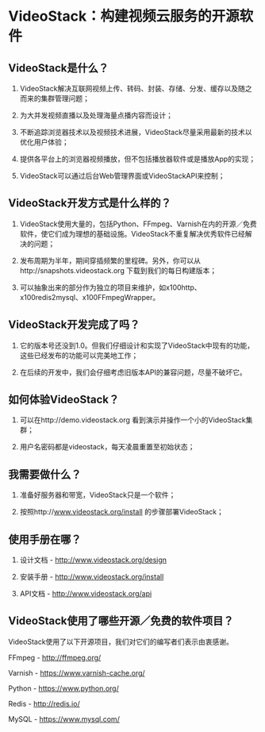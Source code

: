 VideoStack：构建视频云服务的开源软件
====================================


VideoStack是什么？
-----------------

1. VideoStack解决互联网视频上传、转码、封装、存储、分发、缓存以及随之而来的集群管理问题；

2. 为大并发视频直播以及处理海量点播内容而设计；

3. 不断追踪浏览器技术以及视频技术进展，VideoStack尽量采用最新的技术以优化用户体验；

4. 提供各平台上的浏览器视频播放，但不包括播放器软件或是播放App的实现；

5. VideoStack可以通过后台Web管理界面或VideoStackAPI来控制；


VideoStack开发方式是什么样的？
-----------------------------

1. VideoStack使用大量的，包括Python、FFmpeg、Varnish在内的开源／免费软件，使它们成为理想的基础设施。VideoStack不重复解决优秀软件已经解决的问题；

2. 发布周期为半年，期间穿插频繁的里程碑。另外，你可以从http://snapshots.videostack.org 下载到我们的每日构建版本；

3. 可以抽象出来的部分作为独立的项目来维护，如x100http、x100redis2mysql、x100FFmpegWrapper。


VideoStack开发完成了吗？
-----------------------

1. 它的版本号还没到1.0。但我们仔细设计和实现了VideoStack中现有的功能，这些已经发布的功能可以完美地工作；

2. 在后续的开发中，我们会仔细考虑旧版本API的兼容问题，尽量不破坏它。


如何体验VideoStack？
-------------------

1. 可以在http://demo.videostack.org 看到演示并操作一个小的VideoStack集群；

2. 用户名密码都是videostack，每天凌晨重置至初始状态；


我需要做什么？
-------------

1. 准备好服务器和带宽，VideoStack只是一个软件；

2. 按照http://www.videostack.org/install 的步骤部署VideoStack；


使用手册在哪？
-------------

1. 设计文档 - http://www.videostack.org/design  

2. 安装手册 - http://www.videostack.org/install

3. API文档 - http://www.videostack.org/api


VideoStack使用了哪些开源／免费的软件项目？
-----------------------------------------

VideoStack使用了以下开源项目，我们对它们的编写者们表示由衷感谢。

FFmpeg - http://ffmpeg.org/  

Varnish - https://www.varnish-cache.org/  

Python - https://www.python.org/

Redis - http://redis.io/

MySQL - https://www.mysql.com/
